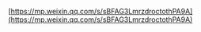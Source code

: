 [https://mp.weixin.qq.com/s/sBFAG3LmrzdroctothPA9A](https://mp.weixin.qq.com/s/sBFAG3LmrzdroctothPA9A)
